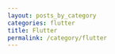 ```yaml
---
layout: posts_by_category  
categories: flutter  
title: Flutter  
permalink: /category/flutter  
---
```

